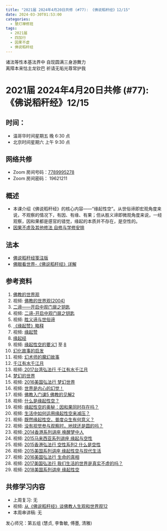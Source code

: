```yaml
---
title: "2021届 2024年4月20日共修 (#77): 《佛说稻秆经》12/15"
date: 2024-03-30T01:53:00
categories:
  - 慧灯禅修班
tags:
  - 2021届
  - 四加行
  - 因果不虚
  - 佛说稻秆经
---
```

诸法等性本基法界中 自现圆满三身游舞力\
离障本来怙主龙钦巴 祈请无垢光尊常护我

# 2021届 2024年4月20日共修 (#77): 《佛说稻秆经》12/15

## 时间：

* 温哥华时间星期五 晚 6:30 点
* 北京时间星期六 上午 9:30 点

## 网络共修

* Zoom 房间号码：[7789995278](https://us02web.zoom.us/j/7789995278?pwd=VjZmbWJFY2k2K0E5RVB2cTNIQmhqUT09)
* Zoom 房间密码： 19621211

## 概述

* 本课介绍《佛说稻秆经》的核心内容——“缘起性空”。从世俗谛即宏观角度来说，不观察的情况下，有因、有缘、有果；但从胜义谛即微观角度来说，一经观察，因和果都是感官的错觉，缘起的本质并不存在，是空性的。 
* [因果不虚及其他修法 自修与学修安排 ](https://fohuifayu.com/index.php/huideng-jiangtang/chanxiuke/zen-03/8655-zen03-ygbx?title=%E4%BD%9B%E8%AF%B4%E7%A8%BB%E7%A7%86%E7%BB%8F)

## 法本

* [](https://www.huidengvan.com/pages/fsdgj/)[](/f/up/佛眼看世界-《佛说稻秆经》详解.pdf)[佛说稻秆经笺注版](https://www.huidengvan.com/pages/fsdgj/)
* [佛眼看世界-《佛说稻秆经》详解](https://fohuifayu.com/index.php/huideng-zhiguang/dianzi-congshu/jingdian-jiedu/jingdian-jiedu-5)

## 参考资料[](https://www.huidengvan.com/posts/2023-08-05-2021%E5%B1%8A-2023%E5%B9%B48%E6%9C%8812%E6%97%A5%E5%85%B1%E4%BF%AE-46-%E8%BD%AE%E5%9B%9E%E8%BF%87%E6%82%A3%E6%95%B4%E4%BD%932-2%E4%B8%89%E6%A0%B9%E6%9C%AC%E8%8B%A6/)

1. [佛教的世界观](https://fohuifayu.com/index.php/huideng-zhiguang/huideng-series/206-a00048)
2. 视频: [佛教的世界观(2004)](https://fohuifayu.com/index.php/huideng-jiangtang/fofa-jianxiu/jichu-zhishi/1689-u14069)
3. [二谛——开启中观门扉之钥匙](https://fohuifayu.com/index.php/huideng-zhiguang/huideng-series/wu-ce/144-a00011)
4. 视频: [](https://fohuifayu.com/index.php/shangshi-jiaoyan/2024nian/3yue/9471-j02890?title=%E4%BD%9B%E6%80%A7)[二谛-开启中观门扉之钥匙 ](https://fohuifayu.com/index.php/huideng-jiangtang/chanxiuke/zen-02/8265-l02006)
5. 视频: [胜义谛与世俗谛](https://fohuifayu.com/index.php/huideng-jiangtang/fofa-jianxiu/jichu-zhishi/736-l11046)
6. [《缘起赞》略释](https://fohuifayu.com/index.php/huideng-zhiguang/dianzi-congshu/jingdian-jiedu/jingdian-jiedu-4)
7. [](https://fohuifayu.com/index.php/huideng-zhiguang/huideng-series/qi-ce/159-a00094?title=)[](https://fohuifayu.com/index.php/huideng-zhiguang/dianzi-congshu/fojiao-shijie-guan/8839-a00047?title=%E5%8D%81%E4%BA%8C%E7%BC%98%E8%B5%B7#anchor)视频: [缘起赞](https://fohuifayu.com/index.php/huideng-jiangtang/jingdian-jiedu/yuanqi-zan)
8. [缘起经](https://fohuifayu.com/index.php/other-column/xiangguan-jinglun/jingdian/yuanqi-jing/8377-d33?title=)
9. 视频: [](https://fohuifayu.com/index.php/shipin-jingcui/wenda-zhailu/5276-V20003-V11?title=%E4%BD%9B%E6%95%99%E7%9A%84%E7%89%A9%E7%A7%8D%E8%B5%B7%E6%BA%90%E8%AF%B4)[](https://fohuifayu.com/index.php/shipin-jingcui/wenda-zhailu/5276-V20003-V11?title=%E4%BD%9B%E6%95%99%E7%9A%84%E7%89%A9%E7%A7%8D%E8%B5%B7%E6%BA%90%E8%AF%B4)[缘起性空的要义1](https://fohuifayu.com/index.php/huideng-jiangtang/rensheng-zhihui/fojiao-xinlixue/9395-l23031) 至 [8](https://fohuifayu.com/index.php/huideng-jiangtang/rensheng-zhihui/fojiao-xinlixue/9459-l23038)[](https://fohuifayu.com/index.php/huideng-zhiguang/huideng-series/qi-ce/157-a00102)
10. [幻化故事的启发](https://fohuifayu.com/index.php/huideng-zhiguang/huideng-series/qi-ce/157-a00102)
11. 视频: [幻术师的魔幻故事](https://fohuifayu.com/index.php/huideng-jiangtang/fofa-jianxiu/kong-xing/478-l10042)
12. [千江有水千江月](https://fohuifayu.com/index.php/huideng-zhiguang/dianzi-congshu/chanding-kongxing/chanding-kongxing-2/9030-a00521?title=%E7%BC%98%E8%B5%B7%E6%80%A7%E7%A9%BA#anchor)
13. 视频:[ 2017台湾弘法行 千江有水千江月](https://fohuifayu.com/index.php/huideng-jiangtang/huanqiu-xilie/taiwan-diqu/1819-l17010)
14. [](https://fohuifayu.com/index.php/huideng-jiangtang/huanqiu-xilie/taiwan-diqu/1819-l17010)[梦幻的世界](https://fohuifayu.com/index.php/huideng-zhiguang/huideng-series/qi-ce/183-a00088)
15. 视频: [2016美国弘法行 梦幻世界](https://fohuifayu.com/index.php/huideng-jiangtang/huanqiu-xilie/mei-guo/1262-l14025)
16. [](https://fohuifayu.com/index.php/other-column/xiangguan-jinglun/jingdian/yuanqi-jing/8377-d33?title=)[](https://fohuifayu.com/index.php/huideng-jiangtang/jingdian-jiedu/yuanqi-zan)视频: [世界是内心的幻觉！](https://fohuifayu.com/index.php/shipin-jingcui/jingcai-shipin/5974-y10008-y03)
17. 视频: [](https://fohuifayu.com/index.php/shipin-jingcui/wenda-zhailu/5276-V20003-V11?title=%E4%BD%9B%E6%95%99%E7%9A%84%E7%89%A9%E7%A7%8D%E8%B5%B7%E6%BA%90%E8%AF%B4)[](https://fohuifayu.com/index.php/shipin-jingcui/wenda-zhailu/5276-V20003-V11?title=%E4%BD%9B%E6%95%99%E7%9A%84%E7%89%A9%E7%A7%8D%E8%B5%B7%E6%BA%90%E8%AF%B4)[佛教入门课5 佛教的见解2](https://fohuifayu.com/index.php/huideng-jiangtang/fofa-jianxiu/jichu-zhishi/1700-u15009) 
18. 视频: [什么是缘起性空？](https://fohuifayu.com/index.php/shipin-jingcui/jingcai-shipin/8027-y14049-y02?title=)
19. 视频: [缘起性空的奥秘：因和果同时存在吗？](https://fohuifayu.com/index.php/shipin-jingcui/jingcai-shipin/3412-Y16124-Y08?title=) 
20. 视频: [生活中如何运用缘起性空来减压？](https://fohuifayu.com/index.php/shipin-jingcui/wenda-zhailu/3134-V16128-V22?title=)
21. 视频: [既然缘起性空，普度众生有何意义？](https://fohuifayu.com/index.php/shipin-jingcui/wenda-zhailu/2688-V16127-V02?title=)
22. 视频: [](https://fohuifayu.com/index.php/huideng-jiangtang/huanqiu-xilie/xin-jia-po/1826-l17022)[没有视觉参与观察时，地球还是圆的吗？](https://fohuifayu.com/index.php/shipin-jingcui/wenda-zhailu/8114-v21015-v05)
23. [](https://fohuifayu.com/index.php/shipin-jingcui/wenda-zhailu/8114-v21015-v05)视频:[ 2014香港系列讲座 唤醒梦中人](https://fohuifayu.com/index.php/huideng-jiangtang/huanqiu-xilie/xianggang-diqu/577-l14055)
24. 视频: [2015马来西亚系列讲座 缘起与空性](https://fohuifayu.com/index.php/huideng-jiangtang/huanqiu-xilie/malai-xiya/846-l15001)
25. 视频: [2015香港弘法行 空性系列2 什么是空性](https://fohuifayu.com/index.php/huideng-jiangtang/huanqiu-xilie/xianggang-diqu/1017-l15096)
26. 视频: [2015美国系列讲座 缘起性空与现代生活](https://fohuifayu.com/index.php/huideng-jiangtang/huanqiu-xilie/mei-guo/1126-l15015?title=)
27. 视频: [2016美国弘法行 生命的真相](https://fohuifayu.com/index.php/huideng-jiangtang/huanqiu-xilie/mei-guo/1419-l16072)
28. 视频: [2017美国弘法行 我们生活的世界是真实不虚的吗？](https://fohuifayu.com/index.php/huideng-jiangtang/huanqiu-xilie/mei-guo/2392-l17056)
29. 视频: [2018美国系列讲座 缘起性空](https://fohuifayu.com/index.php/huideng-jiangtang/huanqiu-xilie/mei-guo/2912-l18051)

## **共修学习内容**

* 上周复习: [](https://www.huidengvan.com/f/up/%E4%B8%B2%E8%AE%B2%E7%A8%BF-%E7%94%9F%E8%8B%A6%E8%80%81%E8%8B%A6.ppt)[](https://www.huidengvan.com/f/up/%E4%B8%8A%E5%91%A8%E5%A4%8D%E4%B9%A0-%E7%97%85%E8%8B%A6.docx)[](https://www.huidengvan.com/f/up/%E4%B8%B2%E8%AE%B2%E7%A8%BF-%E7%88%B1%E5%88%AB%E7%A6%BB%E8%8B%A6.docx)[](/f/up/上周复习-不欲临苦.docx)无
* [](/f/up/串讲稿-人生八苦.pdf)视频: [从《佛说稻秆经》谈佛教人生观和世界观12](https://fohuifayu.com/index.php/huideng-jiangtang/jingdian-jiedu/foshuo-daoganjing/2495-p17083)
* 本周串讲稿: [](https://www.huidengvan.com/f/up/%E4%B8%B2%E8%AE%B2%E7%A8%BF-%E7%94%9F%E8%8B%A6%E8%80%81%E8%8B%A6.ppt)[](https://www.huidengvan.com/f/up/%E4%B8%8A%E5%91%A8%E5%A4%8D%E4%B9%A0-%E7%97%85%E8%8B%A6.docx)[](https://www.huidengvan.com/f/up/%E4%B8%B2%E8%AE%B2%E7%A8%BF-%E7%88%B1%E5%88%AB%E7%A6%BB%E8%8B%A6.docx)[](/f/up/上周复习-不欲临苦.docx)无

发心师兄：第五组 (慧贞, 李鲁敏, 傅墨, 清雅)
